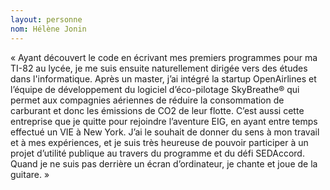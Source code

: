```yaml
---
layout: personne 
nom: Hélène Jonin 
---
```


« Ayant découvert le code en écrivant mes premiers programmes pour ma TI-82 au lycée, je me suis ensuite naturellement dirigée vers des études dans l'informatique. Après un master, j’ai intégré la startup OpenAirlines et l’équipe de développement du logiciel d’éco-pilotage SkyBreathe® qui permet aux compagnies aériennes de réduire la consommation de carburant et donc les émissions de CO2 de leur flotte. C’est aussi cette entreprise que je quitte pour rejoindre l’aventure EIG, en ayant entre temps effectué un VIE à New York. J’ai le souhait de donner du sens à mon travail et à mes expériences, et je suis très heureuse de pouvoir participer à un projet d’utilité publique au travers du programme et du défi SEDAccord. Quand je ne suis pas derrière un écran d’ordinateur, je chante et joue de la guitare. »
